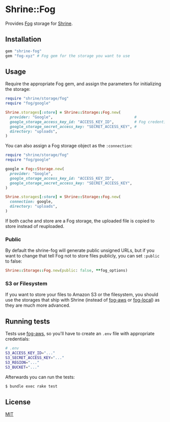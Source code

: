 # Shrine::Fog

Provides [Fog] storage for [Shrine].

## Installation

```ruby
gem "shrine-fog"
gem "fog-xyz" # Fog gem for the storage you want to use
```

## Usage

Require the appropriate Fog gem, and assign the parameters for initializing
the storage:

```rb
require "shrine/storage/fog"
require "fog/google"

Shrine.storages[:store] = Shrine::Storage::Fog.new(
  provider: "Google",                                    #
  google_storage_access_key_id: "ACCESS_KEY_ID",         # Fog credentials
  google_storage_secret_access_key: "SECRET_ACCESS_KEY", #
  directory: "uploads",
)
```

You can also assign a Fog storage object as the `:connection`:

```rb
require "shrine/storage/fog"
require "fog/google"

google = Fog::Storage.new(
  provider: "Google",
  google_storage_access_key_id: "ACCESS_KEY_ID",
  google_storage_secret_access_key: "SECRET_ACCESS_KEY",
)

Shrine.storages[:store] = Shrine::Storage::Fog.new(
  connection: google,
  directory: "uploads",
)
```

If both cache and store are a Fog storage, the uploaded file is copied to store
instead of reuploaded.

### Public

By default the shrine-fog will generate public unsigned URLs, but if you want
to change that tell Fog not to store files publicly, you can set `:public` to
false:

```rb
Shrine::Storage::Fog.new(public: false, **fog_options)
```

### S3 or Filesystem

If you want to store your files to Amazon S3 or the filesystem, you should use
the storages that ship with Shrine (instead of [fog-aws] or [fog-local]) as
they are much more advanced.

## Running tests

Tests use [fog-aws], so you'll have to create an `.env` file with appropriate
credentials:

```sh
# .env
S3_ACCESS_KEY_ID="..."
S3_SECRET_ACCESS_KEY="..."
S3_REGION="..."
S3_BUCKET="..."
```

Afterwards you can run the tests:

```sh
$ bundle exec rake test
```

## License

[MIT](http://opensource.org/licenses/MIT)

[Fog]: http://fog.io/
[Shrine]: https://github.com/janko-m/shrine
[fog-aws]: https://github.com/fog/fog-aws
[fog-local]: https://github.com/fog/fog-local
